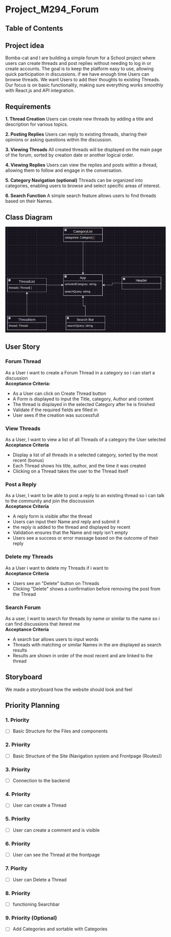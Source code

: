 # Project_M294_Forum
## Table of Contents

## Project idea
Bomba-cat and I are building a simple forum for a School project where users can create threads and post replies without needing to log in or create accounts. The goal is to keep the platform easy to use, allowing quick participation in discussions. if we have enough time Users can browse threads. We want Users to add their thoughts to existing Threads. Our focus is on basic functionality, making sure everything works smoothly with React.js and API integration.

## Requirements
**1. Thread Creation**
Users can create new threads by adding a title and description for various topics.

**2. Posting Replies**
Users can reply to existing threads, sharing their opinions or asking questions within the discussion.

**3. Viewing Threads**
All created threads will be displayed on the main page of the forum, sorted by creation date or another logical order.

**4. Viewing Replies**
Users can view the replies and posts within a thread, allowing them to follow and engage in the conversation.

**5. Category Navigation (optional)**
Threads can be organized into categories, enabling users to browse and select specific areas of interest.

**6. Search Function**
A simple search feature allows users to find threads based on their Names.

## Class Diagram
![Image of a Component Diagram](images/Component_Diagram.png)
## User Story
### Forum Thread
As a User i want to create a Forum Thread in a category so i can start a discussion <br/>
**Acceptance Criteria:** <br/>
- As a User can click on Create Thread button
- A Form is displayed to input the Title, category, Author and content
- The thread is displayed in the selected Category after he is finished
- Validate if the required fields are filled in
- User sees if the creation was successfull
### View Threads
As a User, I want to view a list of all Threads of a category the User selected<br />
**Acceptance Criteria** <br />
- Display a list of all threads in a selected category, sorted by the most recent (bonus)
- Each Thread shows his title, author, and the time it was created
- Clicking on a Thread takes the user to the Thread itself
### Post a Reply
As a User, I want to be able to post a reply to an existing thread so i can talk to the community and join the discoussion <br />
**Acceptance Criteria** <br />
- A reply form is visible after the thread
- Users can input their Name and reply and submit it
- the reply is added to the thread and displayed by recent
- Validation ensures that the Name and reply isn't empty
- Users see a success or error massage based on the outcome of their reply
### Delete my Threads
As a User i want to delete my Threads if i want to <br/>
**Acceptance Criteria** <br/>
- Users see an "Delete" button on Threads
- Clicking "Delete" shows a confirmation before removing the post from the Thread
### Search Forum
As a user, I want to search for threads by name or similar to the name so i can find discussions that iterest me <br/>
**Acceptance Criteria** <br/>
- A search bar allows users to input words
- Threads with matching or similar Names in the are displayed as search results
- Results are shown in order of the most recent and are linked to the thread

## Storyboard
We made a storyboard how the website should look and feel 

## Priority Planning
### 1. Priority
- [ ] Basic Structure for the Files and components
### 2. Priority
- [ ] Basic Structure of the Site (Navigation system and Frontpage (Routes))
### 3. Priority 
- [ ] Connection to the backend
### 4. Priority
- [ ] User can create a Thread
### 5. Priority 
- [ ] User can create a comment and is visible
### 6. Priority 
- [ ] User can see the Thread at the frontpage
### 7. Piority
- [ ] User can Delete a Thread
### 8. Priority 
- [ ] functioning Searchbar
### 9. Priority (Optional)
- [ ] Add Categories and sortable with Categories
